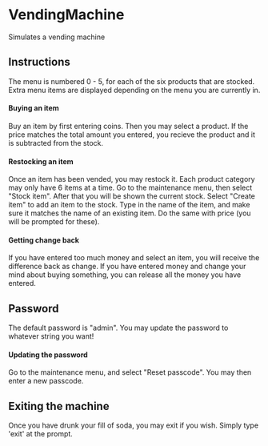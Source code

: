 # VendingMachine
Simulates a vending machine

## Instructions
The menu is numbered 0 - 5, for each of the six products that are stocked. Extra menu items are displayed depending on the menu you are currently in. 
#### Buying an item
Buy an item by first entering coins. Then you may select a product. If the price matches the total amount you entered, you recieve the product and it is subtracted from the stock.
#### Restocking an item
Once an item has been vended, you may restock it. Each product category may only have 6 items at a time. Go to the maintenance menu, then select "Stock item". After that you will be shown the current stock. Select "Create item" to add an item to the stock. Type in the name of the item, and make sure it matches the name of an existing item. Do the same with price (you will be prompted for these).
#### Getting change back
If you have entered too much money and select an item, you will receive the difference back as change. If you have entered money and change your mind about buying something, you can release all the money you have entered.


## Password
The default password is "admin". You may update the password to whatever string you want!
#### Updating the password
Go to the maintenance menu, and select "Reset passcode". You may then enter a new passcode.

## Exiting the machine
Once you have drunk your fill of soda, you may exit if you wish. Simply type 'exit' at the prompt.
